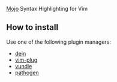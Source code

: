 [Mojo](https://github.com/modularml/mojo) Syntax Highlighting for Vim

How to install
--------------

Use one of the following plugin managers:

* [dein](https://github.com/Shougo/dein.vim)
* [vim-plug](https://github.com/junegunn/vim-plug)
* [vundle](https://github.com/VundleVim/Vundle.vim)
* [pathogen](https://github.com/tpope/vim-pathogen)
